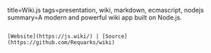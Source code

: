 title=Wiki.js
tags=presentation, wiki, markdown, ecmascript, nodejs
summary=A modern and powerful wiki app built on Node.js.
~~~~~~

[Website](https://js.wiki/) | [Source](https://github.com/Requarks/wiki)

